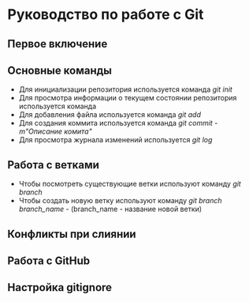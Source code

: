# Руководство по работе с Git

## Первое включение



## Основные команды

- Для инициализации репозитория используется команда _git init_
- Для просмотра информации о текущем состоянии репозитория используется команда 
- Для добавления файла используется команда _git add_
- Для создания коммита используется команда _git commit -m"Описание комита"_
- Для просмотра журнала изменений используется _git log_

## Работа с ветками

- Чтобы посмотреть существующие ветки используют команду _git branch_
- Чтобы создать новую ветку используют команду _git branch branch_name_ - (branch_name - название новой ветки)

## Конфликты при слиянии

## Работа с GitHub

## Настройка gitignore
